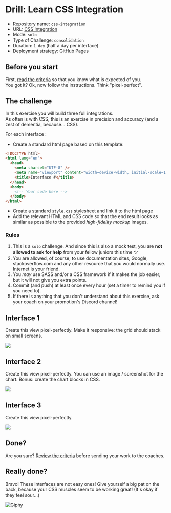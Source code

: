 # Drill: Learn CSS Integration

- Repository name: `css-integration`
- URL: [CSS Integration](https://grb-ds.github.io/css-integration/)
- Mode: `solo`
- Type of Challenge: `consolidation`
- Duration: `1 day` (half a day per interface)
- Deployment strategy: GitHub Pages

## Before you start

First, [read the criteria](criteria.md) so that you know what is expected of you.  
You got it? Ok, now follow the instructions. Think "pixel-perfect".

## The challenge

In this exercise you will build three full integrations.  
As often is with CSS, this is an exercise in precision and accuracy (and a zest of dementia, because... CSS).

For each interface :

- Create a standard html page based on this template:

```html
<!DOCTYPE html>
<html lang="en">
  <head>
    <meta charset="UTF-8" />
    <meta name="viewport" content="width=device-width, initial-scale=1.0" />
    <title>Interface #</title>
  </head>
  <body>
    <!-- Your code here -->
  </body>
</html>
```

- Create a standard `style.css` stylesheet and link it to the html page
- Add the relevant HTML and CSS code so that the end result looks as similar as possible to the provided _high-fidelity mockup_ images.

### Rules

1. This is a `solo` challenge. And since this is also a mock test, you are **not allowed to ask for help** from your fellow juniors this time ツ
2. You are allowed, of course, to use documentation sites, Google, stackoverflow.com and any other resource that you would normally use. Internet is your friend.
3. You _may_ use SASS and/or a CSS framework if it makes the job easier, but it will not give you extra points.
4. Commit (and push) at least once every hour (set a timer to remind you if you need to).
5. If there is anything that you don't understand about this exercise, ask your coach on your promotion's Discord channel!

## Interface 1

Create this view pixel-perfectly. Make it responsive: the grid should stack on small screens.

[![](./images/03.zone-benefits-grid.png)](./images/03.zone-benefits-grid.png)

## Interface 2

Create this view pixel-perfectly.
You can use an image / screenshot for the chart.
Bonus: create the chart blocks in CSS.

[![](./images/13.ui-chart-2.png)](./images/13.ui-chart-2.png)

## Interface 3

Create this view pixel-perfectly.

[![](./images/15.card-small.png)](./images/15.card-small.png)

## Done?

Are you sure? [Review the criteria](criteria.md) before sending your work to the coaches.

## Really done?

Bravo! These interfaces are not easy ones! Give yourself a big pat on the back, because your CSS muscles seem to be working great! (It's okay if they feel sour...)

![Giphy](https://media1.tenor.com/images/b32d6c074c7578cd899bfa9185a5666b/tenor.gif?itemid=4272740)
